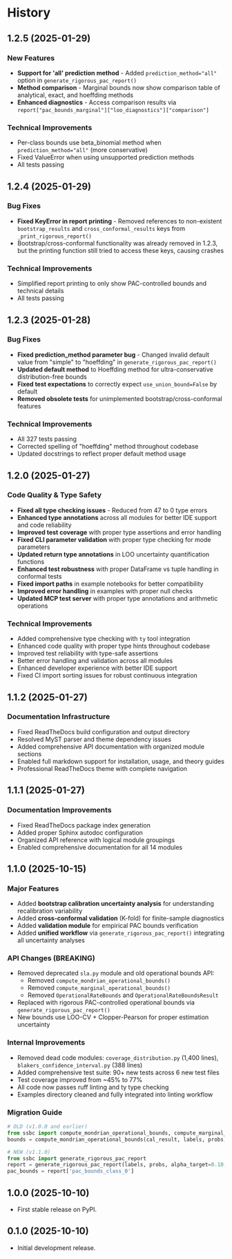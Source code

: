 # History

## 1.2.5 (2025-01-29)

### New Features
- **Support for 'all' prediction method** - Added `prediction_method="all"` option in `generate_rigorous_pac_report()`
- **Method comparison** - Marginal bounds now show comparison table of analytical, exact, and hoeffding methods
- **Enhanced diagnostics** - Access comparison results via `report["pac_bounds_marginal"]["loo_diagnostics"]["comparison"]`

### Technical Improvements
- Per-class bounds use beta_binomial method when `prediction_method="all"` (more conservative)
- Fixed ValueError when using unsupported prediction methods
- All tests passing

## 1.2.4 (2025-01-29)

### Bug Fixes
- **Fixed KeyError in report printing** - Removed references to non-existent `bootstrap_results` and `cross_conformal_results` keys from `_print_rigorous_report()`
- Bootstrap/cross-conformal functionality was already removed in 1.2.3, but the printing function still tried to access these keys, causing crashes

### Technical Improvements
- Simplified report printing to only show PAC-controlled bounds and technical details
- All tests passing

## 1.2.3 (2025-01-28)

### Bug Fixes
- **Fixed prediction_method parameter bug** - Changed invalid default value from "simple" to "hoeffding" in `generate_rigorous_pac_report()`
- **Updated default method** to Hoeffding method for ultra-conservative distribution-free bounds
- **Fixed test expectations** to correctly expect `use_union_bound=False` by default
- **Removed obsolete tests** for unimplemented bootstrap/cross-conformal features

### Technical Improvements
- All 327 tests passing
- Corrected spelling of "hoeffding" method throughout codebase
- Updated docstrings to reflect proper default method usage

## 1.2.0 (2025-01-27)

### Code Quality & Type Safety
- **Fixed all type checking issues** - Reduced from 47 to 0 type errors
- **Enhanced type annotations** across all modules for better IDE support and code reliability
- **Improved test coverage** with proper type assertions and error handling
- **Fixed CLI parameter validation** with proper type checking for mode parameters
- **Updated return type annotations** in LOO uncertainty quantification functions
- **Enhanced test robustness** with proper DataFrame vs tuple handling in conformal tests
- **Fixed import paths** in example notebooks for better compatibility
- **Improved error handling** in examples with proper null checks
- **Updated MCP test server** with proper type annotations and arithmetic operations

### Technical Improvements
- Added comprehensive type checking with `ty` tool integration
- Enhanced code quality with proper type hints throughout codebase
- Improved test reliability with type-safe assertions
- Better error handling and validation across all modules
- Enhanced developer experience with better IDE support
- Fixed CI import sorting issues for robust continuous integration

## 1.1.2 (2025-01-27)

### Documentation Infrastructure
- Fixed ReadTheDocs build configuration and output directory
- Resolved MyST parser and theme dependency issues
- Added comprehensive API documentation with organized module sections
- Enabled full markdown support for installation, usage, and theory guides
- Professional ReadTheDocs theme with complete navigation

## 1.1.1 (2025-01-27)

### Documentation Improvements
- Fixed ReadTheDocs package index generation
- Added proper Sphinx autodoc configuration
- Organized API reference with logical module groupings
- Enabled comprehensive documentation for all 14 modules

## 1.1.0 (2025-10-15)

### Major Features

* Added **bootstrap calibration uncertainty analysis** for understanding recalibration variability
* Added **cross-conformal validation** (K-fold) for finite-sample diagnostics
* Added **validation module** for empirical PAC bounds verification
* Added **unified workflow** via `generate_rigorous_pac_report()` integrating all uncertainty analyses

### API Changes (BREAKING)

* Removed deprecated `sla.py` module and old operational bounds API:
  - Removed `compute_mondrian_operational_bounds()`
  - Removed `compute_marginal_operational_bounds()`
  - Removed `OperationalRateBounds` and `OperationalRateBoundsResult`
* Replaced with rigorous PAC-controlled operational bounds via `generate_rigorous_pac_report()`
* New bounds use LOO-CV + Clopper-Pearson for proper estimation uncertainty

### Internal Improvements

* Removed dead code modules: `coverage_distribution.py` (1,400 lines), `blakers_confidence_interval.py` (388 lines)
* Added comprehensive test suite: 90+ new tests across 6 new test files
* Test coverage improved from ~45% to 77%
* All code now passes ruff linting and ty type checking
* Examples directory cleaned and fully integrated into linting workflow

### Migration Guide

```python
# OLD (v1.0.0 and earlier)
from ssbc import compute_mondrian_operational_bounds, compute_marginal_operational_bounds
bounds = compute_mondrian_operational_bounds(cal_result, labels, probs)

# NEW (v1.1.0)
from ssbc import generate_rigorous_pac_report
report = generate_rigorous_pac_report(labels, probs, alpha_target=0.10, delta=0.10)
pac_bounds = report['pac_bounds_class_0']
```

## 1.0.0 (2025-10-10)

* First stable release on PyPI.

## 0.1.0 (2025-10-10)

* Initial development release.
